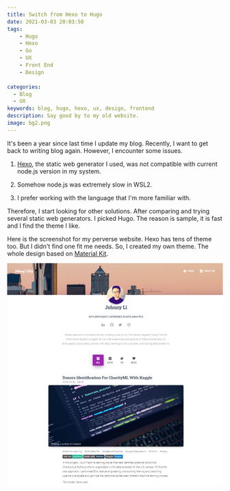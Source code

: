 ```yaml
---
title: Switch from Hexo to Hugo
date: 2021-03-03 20:03:50
tags:
    - Hugo
    - Hexo
    - Go
    - UX
    - Front End
    - Design

categories:
  - Blog
  - UX
keywords: blog, hugo, hexo, ux, design, frontend
description: Say good by to my old website.
image: bg2.png
---
```


It's been a year since last time I update my blog. Recently, I want to get back to writing blog again. However, I encounter some issues.

1. [Hexo](https://hexo.io/), the static web generator I used, was not compatible with current node.js version in my system.  

1. Somehow node.js was extremely slow in WSL2.  

1. I prefer working with the language that I'm more familiar with.

Therefore, I start looking for other solutions. After comparing and trying several static web generators. I picked Hugo. The reason is sample, it is fast and I find the theme I like.  


Here is the screenshot for my perverse website. Hexo has tens of theme too. But I didn't find one fit me needs. So, I created my own theme. The whole design based on [Material Kit](https://demos.creative-tim.com/material-kit/).

![](Screenshot.png)

